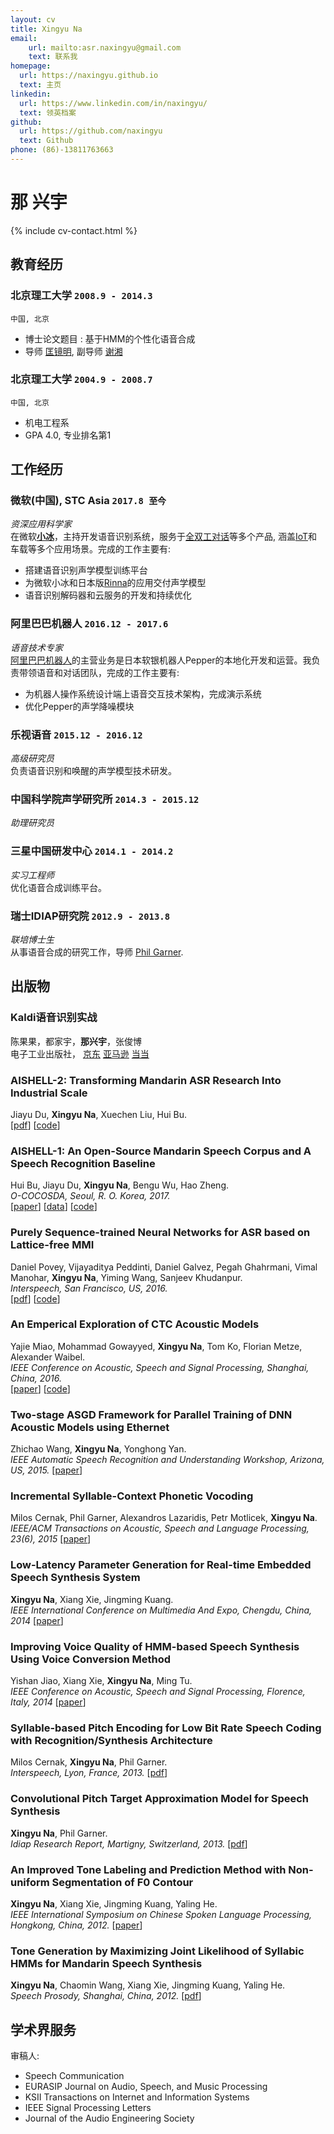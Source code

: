 ```yaml
---
layout: cv
title: Xingyu Na
email: 
    url: mailto:asr.naxingyu@gmail.com
    text: 联系我
homepage:
  url: https://naxingyu.github.io
  text: 主页
linkedin:
  url: https://www.linkedin.com/in/naxingyu/
  text: 领英档案
github:
  url: https://github.com/naxingyu
  text: Github
phone: (86)-13811763663
---
```


# **那** 兴宇

<!--
include contact information from the front matter
Supported arguments:
    - homepage: url, text
    - phone
    - email
-->

{% include cv-contact.html %}

## 教育经历

### **北京理工大学** `2008.9 - 2014.3`

```
中国, 北京
```

- 博士论文题目 : 基于HMM的个性化语音合成
- 导师 [匡镜明](http://renshichu.bit.edu.cn//mxms/jcrc/112702.htm), 副导师 [谢湘](http://sie.bit.edu.cn/szdw/jstd/txjzyjs2/51591.htm)

### **北京理工大学** `2004.9 - 2008.7`

```
中国, 北京
```

- 机电工程系
- GPA 4.0, 专业排名第1

## 工作经历

### **微软(中国), STC Asia** `2017.8 至今 `

_资深应用科学家_<br>
在微软[**小冰**](https://news.microsoft.com/apac/features/much-more-than-a-chatbot-chinas-xiaoice-mixes-ai-with-emotions-and-wins-over-millions-of-fans/)，主持开发语音识别系统，服务于[全双工对话](https://blogs.microsoft.com/ai/xiaoice-full-duplex/)等多个产品, 涵盖[IoT](https://pandaily.com/ces2018-microsoft-xiaomi-unveil-worlds-first-dual-ai-voice-assistant/)和车载等多个应用场景。完成的工作主要有:
* 搭建语音识别声学模型训练平台
* 为微软小冰和日本版[Rinna](https://www.rinna.jp/)的应用交付声学模型
* 语音识别解码器和云服务的开发和持续优化

### **阿里巴巴机器人** `2016.12 - 2017.6`

_语音技术专家_<br>
[阿里巴巴机器人](https://www.softbankrobotics.com/corp/pressroom/20161013a/)的主营业务是日本软银机器人Pepper的本地化开发和运营。我负责带领语音和对话团队，完成的工作主要有:
* 为机器人操作系统设计端上语音交互技术架构，完成演示系统
* 优化Pepper的声学降噪模块

### **乐视语音** `2015.12 - 2016.12`

_高级研究员_<br>
负责语音识别和唤醒的声学模型技术研发。

### **中国科学院声学研究所** `2014.3 - 2015.12`

_助理研究员_<br>

### **三星中国研发中心** `2014.1 - 2014.2`

_实习工程师_<br>
优化语音合成训练平台。

### **瑞士IDIAP研究院** `2012.9 - 2013.8`

_联培博士生_<br>
从事语音合成的研究工作，导师 [Phil Garner](http://www.idiap.ch/~pgarner).

## 出版物

### **Kaldi语音识别实战**

陈果果，都家宇，**那兴宇**，张俊博<br>
电子工业出版社，
[京东](https://item.jd.com/12833388.html)
[亚马逊](https://www.amazon.cn/dp/B088QX6Q1J)
[当当](http://product.dangdang.com/28529384.html)

### **AISHELL-2: Transforming Mandarin ASR Research Into Industrial Scale**

Jiayu Du, **Xingyu Na**, Xuechen Liu, Hui Bu.<br>
[[pdf](https://arxiv.org/pdf/1808.10583.pdf)]
[[code](https://github.com/kaldi-asr/kaldi/tree/master/egs/aishell2)]

### **AISHELL-1: An Open-Source Mandarin Speech Corpus and A Speech Recognition Baseline**

Hui Bu, Jiayu Du, **Xingyu Na**, Bengu Wu, Hao Zheng.<br> _O-COCOSDA, Seoul, R. O. Korea, 2017._<br>
[[paper](https://ieeexplore.ieee.org/document/8384449)]
[[data](http://www.openslr.org/33/)]
[[code](https://github.com/kaldi-asr/kaldi/tree/master/egs/aishell)]

### **Purely Sequence-trained Neural Networks for ASR based on Lattice-free MMI**

Daniel Povey, Vijayaditya Peddinti, Daniel Galvez, Pegah Ghahrmani, Vimal Manohar, **Xingyu Na**, Yiming Wang, Sanjeev Khudanpur.<br> _Interspeech, San Francisco, US, 2016._<br>
[[pdf](http://isca-speech.org/archive/Interspeech_2016/pdfs/0595.PDF)]
[[code](https://github.com/kaldi-asr/kaldi/blob/master/egs/fisher_swbd/s5/local/chain/run_tdnn_7b.sh)]

### **An Emperical Exploration of CTC Acoustic Models**

Yajie Miao, Mohammad Gowayyed, **Xingyu Na**, Tom Ko, Florian Metze, Alexander Waibel.<br> _IEEE Conference on Acoustic, Speech and Signal Processing, Shanghai, China, 2016._<br>
[[paper](http://ieeexplore.ieee.org/document/7472152)]
[[code](https://github.com/srvk/eesen/tree/master/asr_egs/hkust/v1)]

### **Two-stage ASGD Framework for Parallel Training of DNN Acoustic Models using Ethernet**

Zhichao Wang, **Xingyu Na**, Yonghong Yan.<br> _IEEE Automatic Speech Recognition and Understanding Workshop, Arizona, US, 2015._ [[paper](http://ieeexplore.ieee.org/document/7404774)]<br>

### **Incremental Syllable-Context Phonetic Vocoding**

Milos Cernak, Phil Garner, Alexandros Lazaridis, Petr Motlicek, **Xingyu Na**.<br>
_IEEE/ACM Transactions on Acoustic, Speech and Language Processing, 23(6), 2015_ [[paper](http://ieeexplore.ieee.org/document/7073585)]<br>

### **Low-Latency Parameter Generation for Real-time Embedded Speech Synthesis System**

**Xingyu Na**, Xiang Xie, Jingming Kuang.<br>
_IEEE International Conference on Multimedia And Expo, Chengdu, China, 2014_ [[paper](http://ieeexplore.ieee.org/document/6890197)]<br>

### **Improving Voice Quality of HMM-based Speech Synthesis Using Voice Conversion Method**

Yishan Jiao, Xiang Xie, **Xingyu Na**, Ming Tu.<br>
_IEEE Conference on Acoustic, Speech and Signal Processing, Florence, Italy, 2014_ [[paper](http://ieeexplore.ieee.org/document/6855141)]<br>

### **Syllable-based Pitch Encoding for Low Bit Rate Speech Coding with Recognition/Synthesis Architecture**

Milos Cernak, **Xingyu Na**, Phil Garner.<br>
_Interspeech, Lyon, France, 2013._ [[pdf](http://isca-speech.org/archive/archive_papers/interspeech_2013/i13_3449.pdf)]<br>

### **Convolutional Pitch Target Approximation Model for Speech Synthesis**

**Xingyu Na**, Phil Garner.<br>
_Idiap Research Report, Martigny, Switzerland, 2013._ [[pdf](http://publications.idiap.ch/downloads/reports/2013/Na_Idiap-RR-05-2013.pdf)]<br>

### **An Improved Tone Labeling and Prediction Method with Non-uniform Segmentation of F0 Contour**

**Xingyu Na**, Xiang Xie, Jingming Kuang, Yaling He.<br>
_IEEE International Symposium on Chinese Spoken Language Processing, Hongkong, China, 2012._ [[paper](http://ieeexplore.ieee.org/document/6423467)]<br>

### **Tone Generation by Maximizing Joint Likelihood of Syllabic HMMs for Mandarin Speech Synthesis**

**Xingyu Na**, Chaomin Wang, Xiang Xie, Jingming Kuang, Yaling He.<br>
_Speech Prosody, Shanghai, China, 2012._ [[pdf](http://isca-speech.org/archive/sp2012/papers/sp12_023.pdf)]<br>

## 学术界服务

审稿人:
* Speech Communication
* EURASIP Journal on Audio, Speech, and Music Processing
* KSII Transactions on Internet and Information Systems
* IEEE Signal Processing Letters
* Journal of the Audio Engineering Society

<!-- ### Footer

Last updated: May 2013 -->
